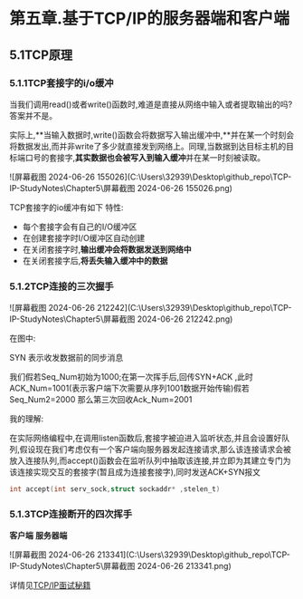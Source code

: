 # 

# 第五章.基于TCP/IP的服务器端和客户端

## 5.1TCP原理

###     5.1.1TCP套接字的i/o缓冲

当我们调用read()或者write()函数时,难道是直接从网络中输入或者提取输出的吗?答案并不是。

实际上,**当输入数据时,write()函数会将数据写入输出缓冲中,**并在某一个时刻会将数据发出,而并非write了多少就直接发到网络上。同理,当数据到达目标主机的目标端口号的套接字,**其实数据也会被写入到输入缓冲**并在某一时刻被读取。

![屏幕截图 2024-06-26 155026](C:\Users\32939\Desktop\github_repo\TCP-IP-StudyNotes\Chapter5\屏幕截图 2024-06-26 155026.png)

TCP套接字的io缓冲有如下 特性:

- 每个套接字会有自己的I/O缓冲区
- 在创建套接字时I/O缓冲区自动创建
- 在关闭套接字时,**输出缓冲会将数据发送到网络中**
- 在关闭套接字后,**将丢失输入缓冲中的数据**

###     5.1.2TCP连接的三次握手

![屏幕截图 2024-06-26 212242](C:\Users\32939\Desktop\github_repo\TCP-IP-StudyNotes\Chapter5\屏幕截图 2024-06-26 212242.png)

在图中: 

SYN 表示收发数据前的同步消息

我们假若Seq_Num初始为1000;在第一次挥手后,回传SYN+ACK ,此时ACK_Num=1001(表示客户端下次需要从序列1001数据开始传输)假若Seq_Num2=2000  那么第三次回收Ack_Num=2001

我的理解:

在实际网络编程中,在调用listen函数后,套接字被迫进入监听状态,并且会设置好队列,假设现在我们考虑仅有一个客户端向服务器发起连接请求,那么该连接请求会被放入连接队列,而accept()函数会在监听队列中抽取该连接,并立即为其建立专门为该连接实现交互的套接字(暂且成为连接套接字),同时发送ACK+SYN报文

```c
int accept(int serv_sock,struct sockaddr* ,stelen_t)
```

###   5.1.3TCP连接断开的四次挥手

   **客户端**                                                                                           **服务器端**

![屏幕截图 2024-06-26 213341](C:\Users\32939\Desktop\github_repo\TCP-IP-StudyNotes\Chapter5\屏幕截图 2024-06-26 213341.png)

详情见[TCP/IP面试秘籍](https://xiaolincoding.com/network/3_tcp/tcp_interview.html#%E7%AC%AC%E4%BA%8C%E6%AC%A1%E6%8C%A5%E6%89%8B%E4%B8%A2%E5%A4%B1%E4%BA%86-%E4%BC%9A%E5%8F%91%E7%94%9F%E4%BB%80%E4%B9%88)